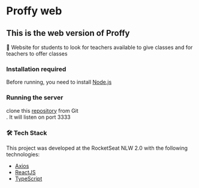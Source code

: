 # Proffy web

## This is the web version of Proffy

🚀 Website for students to look for teachers available to give classes and for teachers to offer classes

### Installation required

Before running, you need to install
[Node.js](https://nodejs.org/en/)

### Running the server

clone this [repository](https://github.com/guilherme-n/backend-proffy) from Git
</br>. It will listen on port 3333

### 🛠 Tech Stack

This project was developed at the RocketSeat NLW 2.0 with the following technologies:

- [Axios](https://github.com/axios/axios)
- [ReactJS](https://reactjs.org/)
- [TypeScript](https://www.typescriptlang.org/)
